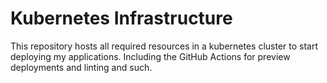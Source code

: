# Kubernetes Infrastructure

This repository hosts all required resources in a kubernetes cluster to start deploying my applications. 
Including the GitHub Actions for preview deployments and linting and such.
